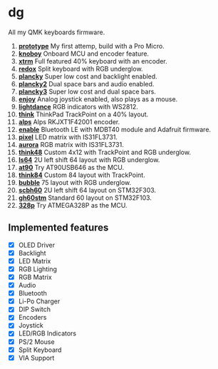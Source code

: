 # dg

All my QMK keyboards firmware.

1. [**prototype**](prototype) My first attemp, build with a Pro Micro.
2. [**knoboy**](knoboy) Onboard MCU and encoder feature.
3. [**xtrm**](xtrm) Full featured 40% keyboard with an encoder.
4. [**redox**](redox) Split keyboard with RGB underglow.
5. [**plancky**](plancky) Super low cost and backlight enabled.
6. [**plancky2**](plancky2) Dual space bars and audio enabled.
7. [**plancky3**](plancky3) Super low cost and dual space bars.
8. [**enjoy**](enjoy) Analog joystick enabled, also plays as a mouse.
9. [**lightdance**](lightdance) RGB indicators with WS2812.
10. [**think**](think) ThinkPad TrackPoint on a 40% layout.
11. [**alps**](alps) Alps RKJXT1F42001 encoder.
12. [**enable**](enable) Bluetooth LE with MDBT40 module and Adafruit firmware.
13. [**pixel**](pixel) LED matrix with IS31FL3731.
14. [**aurora**](aurora) RGB matrix with IS31FL3731.
15. [**think48**](think48) Custom 4x12 with TrackPoint and RGB underglow.
16. [**ls64**](ls64) 2U left shift 64 layout with RGB underglow.
17. [**at90**](at90) Try AT90USB646 as the MCU.
18. [**think84**](think84) Custom 84 layout with TrackPoint.
19. [**bubble**](bubble) 75 layout with RGB underglow.
20. [**scbh60**](scbh60) 2U left shift 64 layout on STM32F303.
21. [**gh60stm**](gh60stm) Standard 60 layout on STM32F103.
22. [**328p**](328p) Try ATMEGA328P as the MCU.

## Implemented features

- [x] OLED Driver
- [x] Backlight
- [x] LED Matrix
- [x] RGB Lighting
- [x] RGB Matrix
- [x] Audio
- [x] Bluetooth
- [x] Li-Po Charger
- [x] DIP Switch
- [x] Encoders
- [x] Joystick
- [x] LED/RGB Indicators
- [x] PS/2 Mouse
- [x] Split Keyboard
- [x] VIA Support
